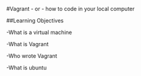 #Vagrant - or - how to code in your local computer

##Learning Objectives

-What is a virtual machine

-What is Vagrant

-Who wrote Vagrant

-What is ubuntu


